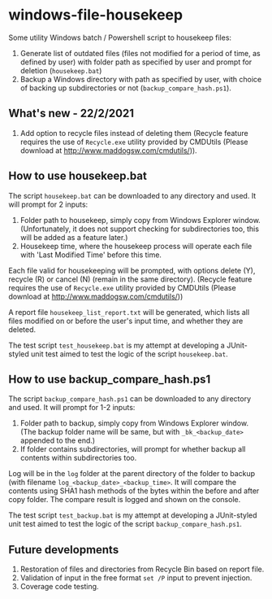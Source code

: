 # windows-file-housekeep
Some utility Windows batch / Powershell script to housekeep files:
1. Generate list of outdated files (files not modified for a period of time, as defined by user) with folder path as specified by user and prompt for deletion (```housekeep.bat```)
2. Backup a Windows directory with path as specified by user, with choice of backing up subdirectories or not (```backup_compare_hash.ps1```).

What's new - 22/2/2021
----------------------
1. Add option to recycle files instead of deleting them (Recycle feature requires the use of ```Recycle.exe``` utility provided by CMDUtils (Please download at http://www.maddogsw.com/cmdutils/)).

How to use housekeep.bat
------------------------
The script ```housekeep.bat``` can be downloaded to any directory and used.
It will prompt for 2 inputs:
1. Folder path to housekeep, simply copy from Windows Explorer window. (Unfortunately, it does not support checking for subdirectories too, this will be added as a feature later.)
2. Housekeep time, where the housekeep process will operate each file with 'Last Modified Time' before this time.

Each file valid for housekeeping will be prompted, with options delete (Y), recycle (R) or cancel (N) (remain in the same directory). (Recycle feature requires the use of ```Recycle.exe``` utility provided by CMDUtils (Please download at http://www.maddogsw.com/cmdutils/))

A report file ```housekeep_list_report.txt``` will be generated, which lists all files modified on or before the user's input time, and whether they are deleted.

The test script ```test_housekeep.bat``` is my attempt at developing a JUnit-styled unit test aimed to test the logic of the script ```housekeep.bat```.

How to use backup_compare_hash.ps1
----------------------------------
The script ```backup_compare_hash.ps1``` can be downloaded to any directory and used.
It will prompt for 1-2 inputs:
1. Folder path to backup, simply copy from Windows Explorer window. (The backup folder name will be same, but with ```_bk_<backup_date>``` appended to the end.)
2. If folder contains subdirectories, will prompt for whether backup all contents within subdirectories too.

Log will be in the ```log``` folder at the parent directory of the folder to backup (with filename ```log_<backup_date>_<backup_time>```. It will compare the contents using SHA1 hash methods of the bytes within the before and after copy folder. The compare result is logged and shown on the console.

The test script ```test_backup.bat``` is my attempt at developing a JUnit-styled unit test aimed to test the logic of the script ```backup_compare_hash.ps1```.

Future developments
-------------------
1. Restoration of files and directories from Recycle Bin based on report file.
2. Validation of input in the free format ```set /P``` input to prevent injection.
3. Coverage code testing.
